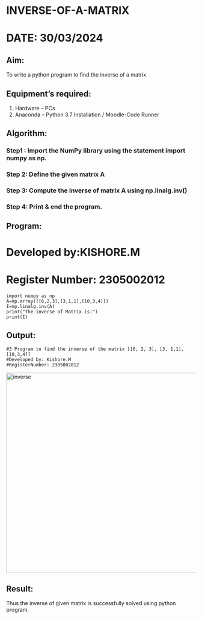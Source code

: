 # INVERSE-OF-A-MATRIX
# DATE: 30/03/2024
## Aim:
To write a python program to find the inverse of a matrix
## Equipment’s required:
1. 	Hardware – PCs
2. 	Anaconda – Python 3.7 Installation / Moodle-Code Runner
## Algorithm:
### Step1 : Import the NumPy library using the statement import numpy as np.
### Step 2: Define the given matrix A
### Step 3: Compute the inverse of matrix A using np.linalg.inv()
### Step 4: Print & end the program.
## Program:
# Developed by:KISHORE.M
# Register Number: 2305002012
```
import numpy as np
A=np.array([[6,2,3],[3,1,1],[10,3,4]])
I=np.linalg.inv(A)
print("The inverse of Matrix is:")
print(I)
```
## Output:
```
#3 Program to find the inverse of the matrix [[6, 2, 3], [3, 1,1], [10,3,4]]
#Developed by: Kishore.M
#RegisterNumber: 2305002012
```
<img width="531" alt="inverse" src="https://github.com/kishore07062005/INVERSE-OF-A-MATRIX/assets/156066116/0f8effa8-5a6b-4dc5-9dec-50c1d7223ef2">

## Result:
Thus the inverse of given matrix is successfully solved using python program.
